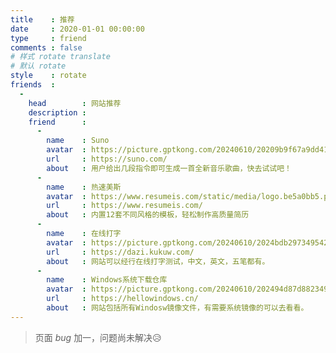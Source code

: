 ```yaml
---
title    : 推荐
date     : 2020-01-01 00:00:00
type     : friend
comments : false
# 样式 rotate translate  
# 默认 rotate
style    : rotate
friends  : 
  - 
    head        : 网站推荐
    description : 
    friend      :
      - 
        name    : Suno
        avatar  : https://picture.gptkong.com/20240610/20209b9f67a9dd414bb8947fa3aa4b4d56.png
        url     : https://suno.com/
        about   : 用户给出几段指令即可生成一首全新音乐歌曲，快去试试吧！
      - 
        name    : 热速美斯
        avatar  : https://www.resumeis.com/static/media/logo.be5a0bb5.png
        url     : https://www.resumeis.com/
        about   : 内置12套不同风格的模板，轻松制作高质量简历
      - 
        name    : 在线打字
        avatar  : https://picture.gptkong.com/20240610/2024bdb2973495429fa15afd9fb2f11f7e.png
        url     : https://dazi.kukuw.com/
        about   : 网站可以经行在线打字测试，中文，英文，五笔都有。
      - 
        name    : Windows系统下载仓库
        avatar  : https://picture.gptkong.com/20240610/202494d87d88234957a53e17149129f5ca.png
        url     : https://hellowindows.cn/
        about   : 网站包括所有Windosw镜像文件，有需要系统镜像的可以去看看。
---
```


>  页面  _bug_ 加一，问题尚未解决😥